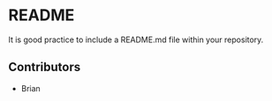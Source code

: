 # README

It is good practice to include a README.md file within your repository.

## Contributors

- Brian
